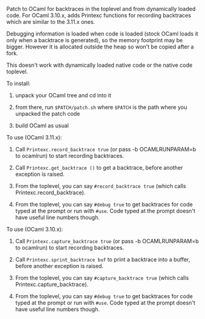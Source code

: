 Patch to OCaml for backtraces in the toplevel and from dynamically
loaded code. For OCaml 3.10.x, adds Printexc functions for recording
backtraces which are similar to the 3.11.x ones.

Debugging information is loaded when code is loaded (stock OCaml loads
it only when a backtrace is generated), so the memory footprint may be
bigger. However it is allocated outside the heap so won't be copied
after a fork.

This doesn't work with dynamically loaded native code or the native
code toplevel.


To install:

 1. unpack your OCaml tree and cd into it

 2. from there, run `$PATCH/patch.sh` where `$PATCH` is the path where
    you unpacked the patch code

 3. build OCaml as usual


To use (OCaml 3.11.x):

 1. Call `Printexc.record_backtrace true` (or pass -b OCAMLRUNPARAM=b
    to ocamlrun) to start recording backtraces.

 2. Call `Printexc.get_backtrace ()` to get a backtrace, before
    another exception is raised.

 3. From the toplevel, you can say `#record_backtrace true` (which
    calls Printexc.record_backtrace).

 4. From the toplevel, you can say `#debug true` to get backtraces for
    code typed at the prompt or run with `#use`. Code typed at the
    prompt doesn't have useful line numbers though.


To use (OCaml 3.10.x):

 1. Call `Printexc.capture_backtrace true` (or pass -b OCAMLRUNPARAM=b
    to ocamlrun) to start recording backtraces.

 2. Call `Printexc.sprint_backtrace buf` to print a backtrace into a
    buffer, before another exception is raised.

 3. From the toplevel, you can say `#capture_backtrace true` (which
    calls Printexc.capture_backtrace).

 4. From the toplevel, you can say `#debug true` to get backtraces for
    code typed at the prompt or run with `#use`. Code typed at the
    prompt doesn't have useful line numbers though.
